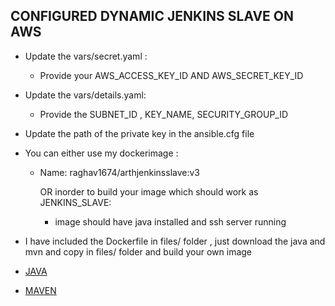 ## CONFIGURED DYNAMIC JENKINS SLAVE ON AWS 

- Update the vars/secret.yaml :  
	
	- Provide your AWS_ACCESS_KEY_ID AND AWS_SECRET_KEY_ID

- Update the vars/details.yaml:
	
	- Provide the SUBNET_ID , KEY_NAME, SECURITY_GROUP_ID

- Update the path of the private key in the ansible.cfg file 


- You can either use my dockerimage :  
  - Name:  raghav1674/arthjenkinsslave:v3 
	
	OR 
  inorder to build your image which should work as JENKINS_SLAVE:

	- image should have java installed and ssh server running

- I have included the Dockerfile in files/ folder , just download the java and mvn and copy in files/ folder and build your own image 

- [JAVA](https://www.oracle.com/in/java/technologies/javase-downloads.html)
        
- [MAVEN](https://downloads.apache.org/maven/maven-3/3.6.3/binaries/apache-maven-3.6.3-bin.zip)

